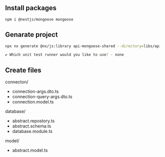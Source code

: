 ## Install packages

```bash
npm i @nestjs/mongoose mongoose
```

## Genarate project

```bash
npx nx generate @nx/js:library api-mongoose-shared --directory=libs/api/mongoose/shared --importPath=@libs/api/mongoose/shared --tags=scope:api --bundler=swc

✔ Which unit test runner would you like to use? · none
```

## Create files

connecton/

* connection-args.dto.ts
* connection-query-args.dto.ts
* connection.model.ts

database/

* abstract.repostory.ts
* abstract.schema.ts
* database.module.ts

model/

* abstract.model.ts
